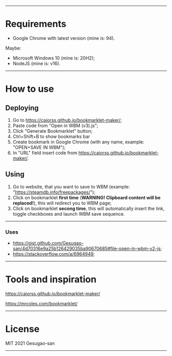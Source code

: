 
---

# Requirements

- Google Chrome with latest version (mine is: 94).

Maybe:

- Microsoft Windows 10 (mine is: 20H2);
- NodeJS (mine is: v16).

---

# How to use

## Deploying

1. Go to https://caiorss.github.io/bookmarklet-maker/;
2. Paste code from "Open in WBM (v3).js";
3. Click "Generate Bookmarklet" button;
5. Ctrl+Shift+B to show bookmarks bar
4. Create bookmark in Google Chrome (with any name, example: "OPEN+SAVE IN WBM");
6. In "URL" field insert code from https://caiorss.github.io/bookmarklet-maker/.

## Using

1. Go to website, that you want to save to WBM (example: "https://steamdb.info/freepackages/");
2. Click on bookmarklet **first time** (**WARNING! Clipboard content will be replaced!**), this will redirect you to WBM page;
3. Click on bookmarklet **secong time**, this will automatically insert the link, toggle checkboxes and launch WBM save sequence.

---

### Uses

* https://gist.github.com/Gesugao-san/4d70316e9a25b126429035ba90670685#file-open-in-wbm-v2-js;
* https://stackoverflow.com/a/6964949;

---

# Tools and inspiration

https://caiorss.github.io/bookmarklet-maker/

https://mrcoles.com/bookmarklet/

---

# License

MIT 2021 Gesugao-san

---
